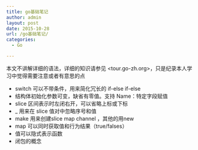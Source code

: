 ```yaml
---
title: go基础笔记
author: admin
layout: post
date: 2015-10-28
url: /go基础笔记/
categories:
  - Go

---
```

本文不讲解详细的语法，详细的知识请参见 <tour.go-zh.org>，只是纪录本人学习中觉得需要注意或者有意思的点

  * switch 可以不带条件，用来简化冗长的 if-else if-else
  * 结构体初始化参数可变，缺省有零值。支持 Name：特定字段赋值
  * slice 区间表示时左闭右开，可以省略上标或下标
  * _ 用来在 slice 值对中忽略序号和值
  * make 用来创建slice map channel ，其他的用new
  * map 可以同时获取值和行为结果（true/falses）
  * 值可以隐式表示函数
  * 闭包的概念